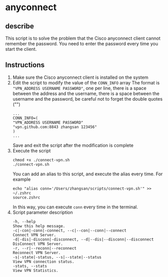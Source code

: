 # anyconnect
## describe
This script is to solve the problem that the Cisco anyconnect client cannot remember the password. You need to enter the password every time you start the client.

## Instructions
1. Make sure the Cisco anyconnect client is installed on the system
2. Edit the script to modify the value of the `CONN_INFO` array
   The format is `"VPN_ADDRESS USERNAME PASSWORD"`, one per line, there is a space between the address and the username, there is a space between the username and the password, be careful not to forget the double quotes ("")
   ```shell
   ...
   CONN_INFO=(
   "VPN_ADDRESS USERNAME PASSWORD"
   "vpn.github.com:8843 zhangsan 123456"
   )
   ...
   ```
   Save and exit the script after the modification is complete
4. Execute the script
   ```shell
   chmod +x ./connect-vpn.sh
   ./connect-vpn.sh
   ```
   You can add an alias to this script, and execute the alias every time.
   For example
   ```shell
   echo "alias conn='/Users/zhangsan/scripts/connect-vpn.sh'" >> ~/.zshrc
   source.zshrc
   ```
   In this way, you can execute `conn` every time in the terminal.
6. Script parameter description
   ```shell
   -h, --help                                                        Show this help message.
   -c|-con|-conn|-connect, --c|--con|--conn|--connect                Connect VPN Server.
   -d|-dis|-disconn|-disconnect, --d|--dis|--disconn|--disconnect    DisConnect VPN Server.
   -r, --r|--reconn|--reconnect                                      Reconnect VPN Server.
   -s|-state|-status, --s|--state|--status                           View VPN connection status.
   -stats, --stats                                                   View VPN Statistics.
   ```
   
